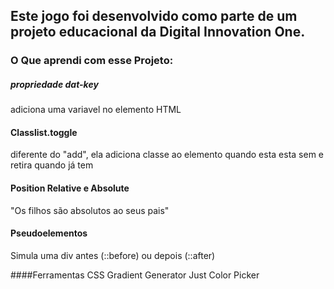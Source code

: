 ## Este jogo foi desenvolvido como parte de um projeto educacional da Digital Innovation One.

### O Que aprendi com esse Projeto:

##### propriedade dat-key 
adiciona uma variavel no elemento HTML

#### Classlist.toggle
diferente do "add", ela adiciona classe ao elemento quando esta esta sem e retira quando já tem

#### Position Relative e Absolute
"Os filhos são absolutos ao seus pais"

#### Pseudoelementos
Simula uma div antes (::before) ou depois (::after) 

####Ferramentas
CSS Gradient Generator
Just Color Picker
